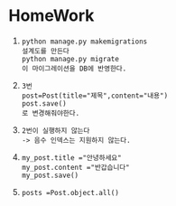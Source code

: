 # HomeWork

1. ```
   python manage.py makemigrations
   설계도를 만든다
   python manage.py migrate
   이 마이그레이션을 DB에 반영한다.
   ```

2. ```
   3번 
   post=Post(title="제목",content="내용")
   post.save()
   로 변경해줘야한다.
   ```

3. ```
   2번이 실행하지 않는다
   -> 음수 인덱스는 지원하지 않는다.
   ```

4. ```
   my_post.title ="안녕하세요"
   my_post.content ="반갑습니다"
   my_post.save()
   ```

5. ```
   posts =Post.object.all()
   ```

